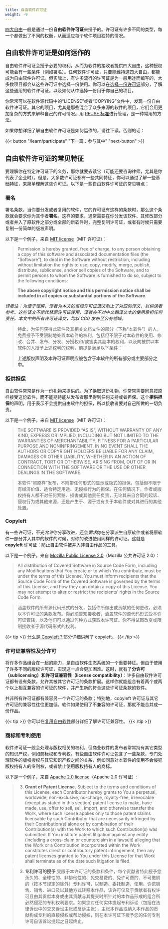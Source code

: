 ```yaml
---
title: 自由软件许可证
weight: -9
---
```


[四大自由](/learn/four-freedoms/)一般是通过一份**自由软件许可证**来授予的。许可证有许多不同的类型，每一个都做出了不同的权衡，从而适应每个软件项目独特的情况。

## 自由软件许可证是如何运作的

自由软件许可证会授予必要的权利，从而为软件的接收者提供四大自由，这种授权可能会有一些条件（例如署名）。任何软件许可证，只要能维持这四大自由，都能成为自由软件许可证。但实际上，有许多流行的许可证是为一般用途而编写的，大多数项目都会从这些许可证中选择一份使用。你可以在[选择一份许可证](/learn/participate/choose-a-license/)部分，了解这些通用的软件许可证，以及如何从中选择一份用于你自己的项目。

你常常可以在软件源代码中的“LICENSE”或者“COPYING”文件中，发现一份自由软件许可证。其它的项目，尤其是那些混合了众多来源的软件的项目，它们会用更加复杂的方式来解释自己的许可情况。用 [REUSE 标准][0]进行管理，是一种常用的方法。

[0]: https://reuse.software/

如果你想详细了解自由软件许可证是如何运作的，请往下读。否则的话：

{{< button "/learn/participate" "下一篇：参与其中" "next-button" >}}

## 自由软件许可证的常见特征

要理解你在特定许可证下的义务，那你就要去读它（可能还要咨询律师，尤其是你代表了企业时）。但是，大多数许可证都有一些共同特征，你可以通过了解一些基础特征，来简单理解这些许可证。以下是一些自由软件许可证的常见特点：

### 署名

署名条款，当你要分发或者复用的软件，它的许可证有这样的条款时，那么这个条款就会要求你为其作者**署名**。这样的要求，通常需要在你分发该软件、其修改部分或者并入了原软件之部分或全部的新软件时，完整复制许可证，或者有时候只需要复制一份简单的版权声明。

以下是一个例子，来自 [MIT license]（MIT 许可证）：

> Permission is hereby granted, free of charge, to any person obtaining a copy of
> this software and associated documentation files (the “Software”), to deal in
> the Software without restriction, including without limitation the rights to
> use, copy, modify, merge, publish, distribute, sublicense, and/or sell copies of
> the Software, and to permit persons to whom the Software is furnished to do so,
> subject to the following conditions:
> 
> <strong style="color: var(--theme)">The above copyright notice and this permission
> notice shall be included in all copies or substantial portions of the
> Software.</strong>

*译者注：为便于理解，译者为本文的每段许可证选文附上了对应的译文，以供读者参考。这些译文不能代替原许可证使用，译者亦不对中文翻译文本的使用承担任何责任。本文中的所有许可证译文，均以 CC0 发布至公有领域。*

> 特此，为任何获得此软件及其相关文档文件的部分（下称“本软件”）的人，免费授予不受限制地处置本软件的权利，包括但不限于对本软件的使用、修改、合并、发布、分发、分授权和/或售卖其副本的权利，以及向被供以本软件的人授予上述权利的权利，前提是满足以下条件：
>
> <strong style="color: var(--theme)">上述版权声明及本许可证声明应被包含于本软件的所有部分或主要部分之中。</strong>

[MIT license]: https://mit-license.org

### 拒供担保

自由软件常常是作为一份礼物来提供的。为了换取这份礼物，你常常需要同意按原样接受这份软件，而不能期待能从发布者那里得到任何支持或者担保。这个**拒供担保**的声明，用于表示不会提供自由软件的担保，所以接收者要对自己所做的一切负责。

以下是一个例子，来自 [MIT license]（MIT 许可证）：

> THE SOFTWARE IS PROVIDED “AS IS”, WITHOUT WARRANTY OF ANY KIND, EXPRESS OR
> IMPLIED, INCLUDING BUT NOT LIMITED TO THE WARRANTIES OF MERCHANTABILITY,
> FITNESS FOR A PARTICULAR PURPOSE AND NONINFRINGEMENT. IN NO EVENT SHALL THE
> AUTHORS OR COPYRIGHT HOLDERS BE LIABLE FOR ANY CLAIM, DAMAGES OR OTHER
> LIABILITY, WHETHER IN AN ACTION OF CONTRACT, TORT OR OTHERWISE, ARISING FROM,
> OUT OF OR IN CONNECTION WITH THE SOFTWARE OR THE USE OR OTHER DEALINGS IN THE
> SOFTWARE.

> 本软件“照原样”发布，不附带任何形式的显示或隐式的担保，包括但不限于有经济价值、适合特定用途、无侵权行为的担保。在任何情况下，作者或版权持有人都不对任何索赔、损害或其他责任负责，无论其来自合同的起诉、侵权行为或其他来源，还是产生于、源于或有关于本软件或对其进行的其他处置。

### Copyleft

有一些许可证，不光*允许*你分享改进，还会*要求*你在分享派生自原软件或者将原软件一部分并入其中的软件的时候，对你的改进使用同样的许可证。这就是 **copyleft** 许可证：防止自由软件被并入非自由作品的工具。

以下是一个例子，来自 [Mozilla Public License 2.0]（Mozilla 公共许可证 2.0）：

> All distribution of Covered Software in Source Code Form, including any
> Modifications that You create or to which You contribute, must be under the
> terms of this License. You must inform recipients that the Source Code Form of
> the Covered Software is governed by the terms of this License, and how they
> can obtain a copy of this License. You may not attempt to alter or restrict
> the recipients’ rights in the Source Code Form.

> 涵盖软件的所有源代码形式的分发，包括你所做出或贡献的任何更改，必须以本许可证的条款发布。你必须告知接收者，涵盖软件的源代码形式受本许可证管辖，以及他们可以通过何种方式获取本许可证。你不得试图改变或限制接收者于源代码形式的权利。

[Mozilla Public License 2.0]: https://www.mozilla.org/en-US/MPL/2.0/

{{< tip >}}
[什么是 Copyleft？](/learn/copyleft)部分详细讲解了 copyleft。
{{< /tip >}}

### 许可证兼容性及分许可

将许多作品组合在一起的能力，是自由软件生态系统的一个重要特征。但由于使用了许多不同的版权许可证，实现这一点会更加困难。这时，就有了**分许可（sublicensing）**和**许可证兼容性（license compatibility）**：许多自由软件许可证都有设有条款，允许其被其它许可证的条款扩展。这样你就能组合有着两个或两个以上相互兼容的许可证的软件，并产生新的符合这些许可证条款的软件。

并非所有许可证都有兼容另一个许可证的条款；特别地，copyleft 许可证与其它许可证的兼容性往往更加低。软件如果使用了不兼容的许可证，那就不能合并成一份作品。

{{< tip >}}
你可以在[复用自由软件](/learn/participate/derived-works/)部分详细了解许可证兼容性。
{{< /tip >}}

### 商标和专利使用

软件许可证一般会处理与版权相关的权利，但商业软件的发布者常常持有其它类型的知识产权，例如商标权和专利权。有些自由软件许可证包含了一些条款，专门处理软件的版权授权与其它知识产权之间的关系，例如同意对本软件的使用不会侵犯版权持有人的专利权，或者禁止使用版权持有人的商标。

以下是一个例子，来自 [Apache 2.0 license]（Apache 2.0 许可证）:

> 3. **Grant of Patent License.** Subject to the terms and conditions of this
>    License, each Contributor hereby grants to You a perpetual, worldwide,
>    non-exclusive, no-charge, royalty-free, irrevocable (except as stated in
>    this section) patent license to make, have made, use, offer to sell, sell,
>    import, and otherwise transfer the Work, where such license applies only to
>    those patent claims licensable by such Contributor that are necessarily
>    infringed by their Contribution(s) alone or by combination of their
>    Contribution(s) with the Work to which such Contribution(s) was submitted.
>    If You institute patent litigation against any entity (including a
>    cross-claim or counterclaim in a lawsuit) alleging that the Work or a
>    Contribution incorporated within the Work constitutes direct or
>    contributory patent infringement, then any patent licenses granted to You
>    under this License for that Work shall terminate as of the date such
>    litigation is filed.

> 3. **专利许可的授予** 受限于本许可证的条款和条件，每个贡献者特此授予您永久的、全球性的、非排他性的、免交易费的、免许可费的、不可撤销的（按本节规定的除外）专利许可，以制造、委托制造、使用、许诺销售、销售、进口及以其他方式转移本作品，该许可仅及于贡献者有权许可且由其贡献本身或由其贡献与其提交时所针对的本作品形成的组合所必然侵犯的专利权利要求。如果您对任何实体提起专利诉讼（包括在法律诉讼中的交叉诉讼主张或反诉主张），主张本作品或纳入本作品的贡献构成专利的直接侵权或帮助侵权，则在本许可证下授予您的任何专利许可自该诉讼提起之日起终止。

[Apache 2.0 license]: https://www.apache.org/licenses/LICENSE-2.0.html
